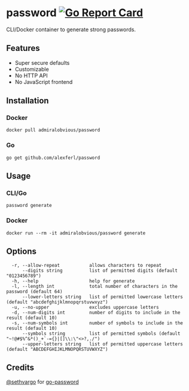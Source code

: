 # password [![Go Report Card](https://goreportcard.com/badge/github.com/alexferl/password)](https://goreportcard.com/report/github.com/alexferl/password)

CLI/Docker container to generate strong passwords.

## Features
- Super secure defaults
- Customizable
- No HTTP API
- No JavaScript frontend

## Installation
### Docker
```shell
docker pull admiralobvious/password
```

### Go
```shell
go get github.com/alexferl/password
```

## Usage
### CLI/Go
```shell
password generate
```
### Docker
```shell
docker run --rm -it admiralobvious/password generate
```

## Options
```
  -r, --allow-repeat           allows characters to repeat
      --digits string          list of permitted digits (default "0123456789")
  -h, --help                   help for generate
  -l, --length int             total number of characters in the password (default 64)
      --lower-letters string   list of permitted lowercase letters (default "abcdefghijklmnopqrstuvwxyz")
  -u, --no-upper               excludes uppercase letters
  -d, --num-digits int         number of digits to include in the result (default 10)
  -s, --num-symbols int        number of symbols to include in the result (default 10)
      --symbols string         list of permitted symbols (default "~!@#$%^&*()_+`-={}|[]\\:\"<>?,./")
      --upper-letters string   list of permitted uppercase letters (default "ABCDEFGHIJKLMNOPQRSTUVWXYZ")
```

## Credits
[@sethvargo](https://github.com/sethvargo) for [go-password](https://github.com/sethvargo/go-password)
